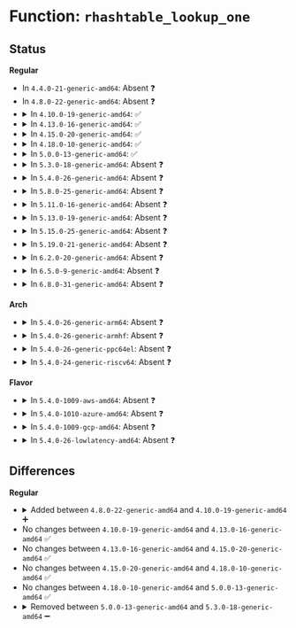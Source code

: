 # Function: <code>rhashtable_lookup_one</code>

## Status
<b>Regular</b>
<ul>
<li>
In <code>4.4.0-21-generic-amd64</code>: Absent ❓
</li>
<li>
In <code>4.8.0-22-generic-amd64</code>: Absent ❓
</li>
<li>
<details>
<summary>In <code>4.10.0-19-generic-amd64</code>: ✅</summary>

```c
void * rhashtable_lookup_one(struct rhashtable * ht, struct bucket_table * tbl, unsigned int hash, const void * key, struct rhash_head * obj)
```

```json
{
  "name": "rhashtable_lookup_one",
  "collision_type": "Unique Static",
  "inline_type": "No",
  "funcs": [
    {
      "addr": 18446744071583457008,
      "name": "rhashtable_lookup_one",
      "external": false,
      "loc": "lib/rhashtable.c:429",
      "file": "lib/rhashtable.c",
      "inline": "seen, unknown",
      "caller_inline": [],
      "caller_func": [
        "lib/rhashtable.c:rhashtable_insert_slow",
        "lib/rhashtable.c:rhashtable_insert_slow"
      ]
    }
  ],
  "symbols": [
    {
      "addr": 18446744071583457008,
      "name": "rhashtable_lookup_one",
      "section": ".text",
      "bind": "STB_LOCAL",
      "size": 246
    }
  ]
}
```
</details>
</li>
<li>
<details>
<summary>In <code>4.13.0-16-generic-amd64</code>: ✅</summary>

```c
void * rhashtable_lookup_one(struct rhashtable * ht, struct bucket_table * tbl, unsigned int hash, const void * key, struct rhash_head * obj)
```

```json
{
  "name": "rhashtable_lookup_one",
  "collision_type": "Unique Static",
  "inline_type": "No",
  "funcs": [
    {
      "addr": 18446744071583477920,
      "name": "rhashtable_lookup_one",
      "external": false,
      "loc": "lib/rhashtable.c:518",
      "file": "lib/rhashtable.c",
      "inline": "seen, unknown",
      "caller_inline": [],
      "caller_func": [
        "lib/rhashtable.c:rhashtable_insert_slow",
        "lib/rhashtable.c:rhashtable_insert_slow"
      ]
    }
  ],
  "symbols": [
    {
      "addr": 18446744071583477920,
      "name": "rhashtable_lookup_one",
      "section": ".text",
      "bind": "STB_LOCAL",
      "size": 303
    }
  ]
}
```
</details>
</li>
<li>
<details>
<summary>In <code>4.15.0-20-generic-amd64</code>: ✅</summary>

```c
void * rhashtable_lookup_one(struct rhashtable * ht, struct bucket_table * tbl, unsigned int hash, const void * key, struct rhash_head * obj)
```

```json
{
  "name": "rhashtable_lookup_one",
  "collision_type": "Unique Static",
  "inline_type": "No",
  "funcs": [
    {
      "addr": 18446744071583658880,
      "name": "rhashtable_lookup_one",
      "external": false,
      "loc": "lib/rhashtable.c:518",
      "file": "lib/rhashtable.c",
      "inline": "seen, unknown",
      "caller_inline": [],
      "caller_func": [
        "lib/rhashtable.c:rhashtable_insert_slow",
        "lib/rhashtable.c:rhashtable_insert_slow"
      ]
    }
  ],
  "symbols": [
    {
      "addr": 18446744071583658880,
      "name": "rhashtable_lookup_one",
      "section": ".text",
      "bind": "STB_LOCAL",
      "size": 313
    }
  ]
}
```
</details>
</li>
<li>
<details>
<summary>In <code>4.18.0-10-generic-amd64</code>: ✅</summary>

```c
void * rhashtable_lookup_one(struct rhashtable * ht, struct bucket_table * tbl, unsigned int hash, const void * key, struct rhash_head * obj)
```

```json
{
  "name": "rhashtable_lookup_one",
  "collision_type": "Unique Static",
  "inline_type": "No",
  "funcs": [
    {
      "addr": 18446744071583876512,
      "name": "rhashtable_lookup_one",
      "external": false,
      "loc": "lib/rhashtable.c:488",
      "file": "lib/rhashtable.c",
      "inline": "seen, unknown",
      "caller_inline": [],
      "caller_func": [
        "lib/rhashtable.c:rhashtable_insert_slow",
        "lib/rhashtable.c:rhashtable_insert_slow"
      ]
    }
  ],
  "symbols": [
    {
      "addr": 18446744071583876512,
      "name": "rhashtable_lookup_one",
      "section": ".text",
      "bind": "STB_LOCAL",
      "size": 297
    }
  ]
}
```
</details>
</li>
<li>
<details>
<summary>In <code>5.0.0-13-generic-amd64</code>: ✅</summary>

```c
void * rhashtable_lookup_one(struct rhashtable * ht, struct bucket_table * tbl, unsigned int hash, const void * key, struct rhash_head * obj)
```

```json
{
  "name": "rhashtable_lookup_one",
  "collision_type": "Unique Static",
  "inline_type": "No",
  "funcs": [
    {
      "addr": 18446744071583959312,
      "name": "rhashtable_lookup_one",
      "external": false,
      "loc": "lib/rhashtable.c:480",
      "file": "lib/rhashtable.c",
      "inline": "seen, unknown",
      "caller_inline": [],
      "caller_func": [
        "lib/rhashtable.c:rhashtable_insert_slow",
        "lib/rhashtable.c:rhashtable_insert_slow"
      ]
    }
  ],
  "symbols": [
    {
      "addr": 18446744071583959312,
      "name": "rhashtable_lookup_one",
      "section": ".text",
      "bind": "STB_LOCAL",
      "size": 297
    }
  ]
}
```
</details>
</li>
<li>
<details>
<summary>In <code>5.3.0-18-generic-amd64</code>: Absent ❓</summary>

```json
{
  "name": "rhashtable_lookup_one",
  "collision_type": "Unique Static",
  "inline_type": "Full",
  "funcs": [
    {
      "addr": 18446744071584142866,
      "name": "rhashtable_lookup_one",
      "external": false,
      "loc": "lib/rhashtable.c:478",
      "file": "lib/rhashtable.c",
      "inline": "not declared, inlined",
      "caller_inline": [
        "lib/rhashtable.c:rhashtable_insert_slow"
      ],
      "caller_func": []
    }
  ],
  "symbols": []
}
```
</details>
</li>
<li>
<details>
<summary>In <code>5.4.0-26-generic-amd64</code>: Absent ❓</summary>

```json
{
  "name": "rhashtable_lookup_one",
  "collision_type": "Unique Static",
  "inline_type": "Full",
  "funcs": [
    {
      "addr": 18446744071584265314,
      "name": "rhashtable_lookup_one",
      "external": false,
      "loc": "lib/rhashtable.c:478",
      "file": "lib/rhashtable.c",
      "inline": "not declared, inlined",
      "caller_inline": [
        "lib/rhashtable.c:rhashtable_insert_slow"
      ],
      "caller_func": []
    }
  ],
  "symbols": []
}
```
</details>
</li>
<li>
<details>
<summary>In <code>5.8.0-25-generic-amd64</code>: Absent ❓</summary>

```json
{
  "name": "rhashtable_lookup_one",
  "collision_type": "Unique Static",
  "inline_type": "Full",
  "funcs": [
    {
      "addr": 18446744071584672238,
      "name": "rhashtable_lookup_one",
      "external": false,
      "loc": "lib/rhashtable.c:487",
      "file": "lib/rhashtable.c",
      "inline": "not declared, inlined",
      "caller_inline": [
        "lib/rhashtable.c:rhashtable_try_insert"
      ],
      "caller_func": []
    }
  ],
  "symbols": []
}
```
</details>
</li>
<li>
<details>
<summary>In <code>5.11.0-16-generic-amd64</code>: Absent ❓</summary>

```json
{
  "name": "rhashtable_lookup_one",
  "collision_type": "Unique Static",
  "inline_type": "Full",
  "funcs": [
    {
      "addr": 18446744071584789838,
      "name": "rhashtable_lookup_one",
      "external": false,
      "loc": "lib/rhashtable.c:487",
      "file": "lib/rhashtable.c",
      "inline": "not declared, inlined",
      "caller_inline": [
        "lib/rhashtable.c:rhashtable_try_insert"
      ],
      "caller_func": []
    }
  ],
  "symbols": []
}
```
</details>
</li>
<li>
<details>
<summary>In <code>5.13.0-19-generic-amd64</code>: Absent ❓</summary>

```json
{
  "name": "rhashtable_lookup_one",
  "collision_type": "Unique Static",
  "inline_type": "Full",
  "funcs": [
    {
      "addr": 18446744071584834480,
      "name": "rhashtable_lookup_one",
      "external": false,
      "loc": "lib/rhashtable.c:487",
      "file": "lib/rhashtable.c",
      "inline": "not declared, inlined",
      "caller_inline": [
        "lib/rhashtable.c:rhashtable_try_insert"
      ],
      "caller_func": []
    }
  ],
  "symbols": []
}
```
</details>
</li>
<li>
<details>
<summary>In <code>5.15.0-25-generic-amd64</code>: Absent ❓</summary>

```json
{
  "name": "rhashtable_lookup_one",
  "collision_type": "Unique Static",
  "inline_type": "Full",
  "funcs": [
    {
      "addr": 18446744071585253600,
      "name": "rhashtable_lookup_one",
      "external": false,
      "loc": "lib/rhashtable.c:487",
      "file": "lib/rhashtable.c",
      "inline": "not declared, inlined",
      "caller_inline": [
        "lib/rhashtable.c:rhashtable_try_insert"
      ],
      "caller_func": []
    }
  ],
  "symbols": []
}
```
</details>
</li>
<li>
<details>
<summary>In <code>5.19.0-21-generic-amd64</code>: Absent ❓</summary>

```json
{
  "name": "rhashtable_lookup_one",
  "collision_type": "Unique Static",
  "inline_type": "Full",
  "funcs": [
    {
      "addr": 18446744071586095346,
      "name": "rhashtable_lookup_one",
      "external": false,
      "loc": "lib/rhashtable.c:487",
      "file": "lib/rhashtable.c",
      "inline": "not declared, inlined",
      "caller_inline": [
        "lib/rhashtable.c:rhashtable_try_insert"
      ],
      "caller_func": []
    }
  ],
  "symbols": []
}
```
</details>
</li>
<li>
<details>
<summary>In <code>6.2.0-20-generic-amd64</code>: Absent ❓</summary>

```json
{
  "name": "rhashtable_lookup_one",
  "collision_type": "Unique Static",
  "inline_type": "Full",
  "funcs": [
    {
      "addr": 18446744071587078932,
      "name": "rhashtable_lookup_one",
      "external": false,
      "loc": "lib/rhashtable.c:490",
      "file": "lib/rhashtable.c",
      "inline": "not declared, inlined",
      "caller_inline": [
        "lib/rhashtable.c:rhashtable_try_insert"
      ],
      "caller_func": []
    }
  ],
  "symbols": []
}
```
</details>
</li>
<li>
<details>
<summary>In <code>6.5.0-9-generic-amd64</code>: Absent ❓</summary>

```json
{
  "name": "rhashtable_lookup_one",
  "collision_type": "Unique Static",
  "inline_type": "Selective",
  "funcs": [
    {
      "addr": 0,
      "name": "rhashtable_lookup_one",
      "external": false,
      "loc": "lib/rhashtable.c:490",
      "file": "lib/rhashtable.c",
      "inline": "not declared, inlined",
      "caller_inline": [],
      "caller_func": [
        "lib/rhashtable.c:rhashtable_try_insert"
      ]
    }
  ],
  "symbols": [
    {
      "addr": 18446744071587334400,
      "name": "rhashtable_lookup_one.isra.0",
      "section": ".text",
      "bind": "STB_LOCAL",
      "size": 414
    },
    {
      "addr": 18446744071596640957,
      "name": "rhashtable_lookup_one.isra.0.cold",
      "section": ".text",
      "bind": "STB_LOCAL",
      "size": 21
    }
  ]
}
```
</details>
</li>
<li>
<details>
<summary>In <code>6.8.0-31-generic-amd64</code>: Absent ❓</summary>

```json
{
  "name": "rhashtable_lookup_one",
  "collision_type": "Unique Static",
  "inline_type": "Selective",
  "funcs": [
    {
      "addr": 0,
      "name": "rhashtable_lookup_one",
      "external": false,
      "loc": "lib/rhashtable.c:490",
      "file": "lib/rhashtable.c",
      "inline": "not declared, inlined",
      "caller_inline": [],
      "caller_func": [
        "lib/rhashtable.c:rhashtable_try_insert"
      ]
    }
  ],
  "symbols": [
    {
      "addr": 18446744071587617792,
      "name": "rhashtable_lookup_one.isra.0",
      "section": ".text",
      "bind": "STB_LOCAL",
      "size": 414
    },
    {
      "addr": 18446744071597549022,
      "name": "rhashtable_lookup_one.isra.0.cold",
      "section": ".text",
      "bind": "STB_LOCAL",
      "size": 21
    }
  ]
}
```
</details>
</li>
</ul>
<b>Arch</b>
<ul>
<li>
<details>
<summary>In <code>5.4.0-26-generic-arm64</code>: Absent ❓</summary>

```json
{
  "name": "rhashtable_lookup_one",
  "collision_type": "Unique Static",
  "inline_type": "Full",
  "funcs": [
    {
      "addr": 18446603336496147316,
      "name": "rhashtable_lookup_one",
      "external": false,
      "loc": "lib/rhashtable.c:478",
      "file": "lib/rhashtable.c",
      "inline": "not declared, inlined",
      "caller_inline": [
        "lib/rhashtable.c:rhashtable_insert_slow"
      ],
      "caller_func": []
    }
  ],
  "symbols": []
}
```
</details>
</li>
<li>
<details>
<summary>In <code>5.4.0-26-generic-armhf</code>: Absent ❓</summary>

```json
{
  "name": "rhashtable_lookup_one",
  "collision_type": "Unique Static",
  "inline_type": "Full",
  "funcs": [
    {
      "addr": 3229468848,
      "name": "rhashtable_lookup_one",
      "external": false,
      "loc": "lib/rhashtable.c:478",
      "file": "lib/rhashtable.c",
      "inline": "not declared, inlined",
      "caller_inline": [
        "lib/rhashtable.c:rhashtable_insert_slow"
      ],
      "caller_func": []
    }
  ],
  "symbols": []
}
```
</details>
</li>
<li>
<details>
<summary>In <code>5.4.0-26-generic-ppc64el</code>: Absent ❓</summary>

```json
{
  "name": "rhashtable_lookup_one",
  "collision_type": "Unique Static",
  "inline_type": "Full",
  "funcs": [
    {
      "addr": 13835058055290407520,
      "name": "rhashtable_lookup_one",
      "external": false,
      "loc": "lib/rhashtable.c:478",
      "file": "lib/rhashtable.c",
      "inline": "not declared, inlined",
      "caller_inline": [
        "lib/rhashtable.c:rhashtable_insert_slow"
      ],
      "caller_func": []
    }
  ],
  "symbols": []
}
```
</details>
</li>
<li>
<details>
<summary>In <code>5.4.0-24-generic-riscv64</code>: Absent ❓</summary>

```json
{
  "name": "rhashtable_lookup_one",
  "collision_type": "Unique Static",
  "inline_type": "Full",
  "funcs": [
    {
      "addr": 18446743936275202160,
      "name": "rhashtable_lookup_one",
      "external": false,
      "loc": "lib/rhashtable.c:478",
      "file": "lib/rhashtable.c",
      "inline": "not declared, inlined",
      "caller_inline": [
        "lib/rhashtable.c:rhashtable_insert_slow"
      ],
      "caller_func": []
    }
  ],
  "symbols": []
}
```
</details>
</li>
</ul>
<b>Flavor</b>
<ul>
<li>
<details>
<summary>In <code>5.4.0-1009-aws-amd64</code>: Absent ❓</summary>

```json
{
  "name": "rhashtable_lookup_one",
  "collision_type": "Unique Static",
  "inline_type": "Full",
  "funcs": [
    {
      "addr": 18446744071584234050,
      "name": "rhashtable_lookup_one",
      "external": false,
      "loc": "lib/rhashtable.c:478",
      "file": "lib/rhashtable.c",
      "inline": "not declared, inlined",
      "caller_inline": [
        "lib/rhashtable.c:rhashtable_insert_slow"
      ],
      "caller_func": []
    }
  ],
  "symbols": []
}
```
</details>
</li>
<li>
<details>
<summary>In <code>5.4.0-1010-azure-amd64</code>: Absent ❓</summary>

```json
{
  "name": "rhashtable_lookup_one",
  "collision_type": "Unique Static",
  "inline_type": "Full",
  "funcs": [
    {
      "addr": 18446744071584169250,
      "name": "rhashtable_lookup_one",
      "external": false,
      "loc": "lib/rhashtable.c:478",
      "file": "lib/rhashtable.c",
      "inline": "not declared, inlined",
      "caller_inline": [
        "lib/rhashtable.c:rhashtable_insert_slow"
      ],
      "caller_func": []
    }
  ],
  "symbols": []
}
```
</details>
</li>
<li>
<details>
<summary>In <code>5.4.0-1009-gcp-amd64</code>: Absent ❓</summary>

```json
{
  "name": "rhashtable_lookup_one",
  "collision_type": "Unique Static",
  "inline_type": "Full",
  "funcs": [
    {
      "addr": 18446744071584217810,
      "name": "rhashtable_lookup_one",
      "external": false,
      "loc": "lib/rhashtable.c:478",
      "file": "lib/rhashtable.c",
      "inline": "not declared, inlined",
      "caller_inline": [
        "lib/rhashtable.c:rhashtable_insert_slow"
      ],
      "caller_func": []
    }
  ],
  "symbols": []
}
```
</details>
</li>
<li>
<details>
<summary>In <code>5.4.0-26-lowlatency-amd64</code>: Absent ❓</summary>

```json
{
  "name": "rhashtable_lookup_one",
  "collision_type": "Unique Static",
  "inline_type": "Full",
  "funcs": [
    {
      "addr": 18446744071584322494,
      "name": "rhashtable_lookup_one",
      "external": false,
      "loc": "lib/rhashtable.c:478",
      "file": "lib/rhashtable.c",
      "inline": "not declared, inlined",
      "caller_inline": [
        "lib/rhashtable.c:rhashtable_insert_slow"
      ],
      "caller_func": []
    }
  ],
  "symbols": []
}
```
</details>
</li>
</ul>

## Differences
<b>Regular</b>
<ul>
<li>
<details>
<summary>Added between <code>4.8.0-22-generic-amd64</code> and <code>4.10.0-19-generic-amd64</code> ➕</summary>

```c
void * rhashtable_lookup_one(struct rhashtable * ht, struct bucket_table * tbl, unsigned int hash, const void * key, struct rhash_head * obj)
```
</details>
</li>
<li>
No changes between <code>4.10.0-19-generic-amd64</code> and <code>4.13.0-16-generic-amd64</code> ✅
</li>
<li>
No changes between <code>4.13.0-16-generic-amd64</code> and <code>4.15.0-20-generic-amd64</code> ✅
</li>
<li>
No changes between <code>4.15.0-20-generic-amd64</code> and <code>4.18.0-10-generic-amd64</code> ✅
</li>
<li>
No changes between <code>4.18.0-10-generic-amd64</code> and <code>5.0.0-13-generic-amd64</code> ✅
</li>
<li>
<details>
<summary>Removed between <code>5.0.0-13-generic-amd64</code> and <code>5.3.0-18-generic-amd64</code> ➖</summary>

```c
void * rhashtable_lookup_one(struct rhashtable * ht, struct bucket_table * tbl, unsigned int hash, const void * key, struct rhash_head * obj)
```
</details>
</li>
</ul>
